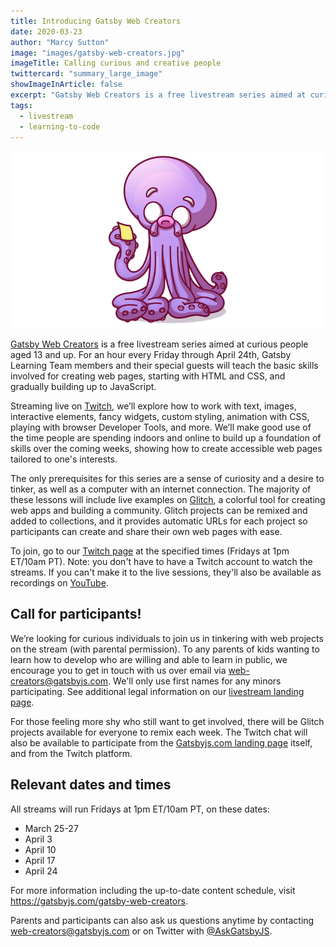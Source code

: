 ```yaml
---
title: Introducing Gatsby Web Creators
date: 2020-03-23
author: "Marcy Sutton"
image: "images/gatsby-web-creators.jpg"
imageTitle: Calling curious and creative people
twittercard: "summary_large_image"
showImageInArticle: false
excerpt: "Gatsby Web Creators is a free livestream series aimed at curious people aged 13 and up. Every Friday through April 24, Gatsby Learning Team members and their special guests will teach the basic skills involved for creating web pages, starting with HTML and CSS, and gradually building up to JavaScript."
tags:
  - livestream
  - learning-to-code
---
```


<img src="./images/octopus.png" alt="octopus" />

[Gatsby Web Creators](https://gatsbyjs.com/gatsby-web-creators) is a free livestream series aimed at curious people aged 13 and up. For an hour every Friday through April 24th, Gatsby Learning Team members and their special guests will teach the basic skills involved for creating web pages, starting with HTML and CSS, and gradually building up to JavaScript.

Streaming live on [Twitch](https://twitch.tv/gatsbyjs), we’ll explore how to work with text, images, interactive elements, fancy widgets, custom styling, animation with CSS, playing with browser Developer Tools, and more. We’ll make good use of the time people are spending indoors and online to build up a foundation of skills over the coming weeks, showing how to create accessible web pages tailored to one's interests.

The only prerequisites for this series are a sense of curiosity and a desire to tinker, as well as a computer with an internet connection. The majority of these lessons will include live examples on [Glitch](https://glitch.com), a colorful tool for creating web apps and building a community. Glitch projects can be remixed and added to collections, and it provides automatic URLs for each project so participants can create and share their own web pages with ease.

To join, go to our [Twitch page](https://twitch.tv/gatsbyjs) at the specified times (Fridays at 1pm ET/10am PT). Note: you don't have to have a Twitch account to watch the streams. If you can't make it to the live sessions, they'll also be available as recordings on [YouTube](https://www.youtube.com/channel/UCjnp770qk7ujOq8Q9wiC82w).

## Call for participants!

We’re looking for curious individuals to join us in tinkering with web projects on the stream (with parental permission). To any parents of kids wanting to learn how to develop who are willing and able to learn in public, we encourage you to get in touch with us over email via [web-creators@gatsbyjs.com](mailto:web-creators@gatsbyjs.com). We'll only use first names for any minors participating. See additional legal information on our [livestream landing page](https://gatsbyjs.com/gatsby-web-creators).

For those feeling more shy who still want to get involved, there will be Glitch projects available for everyone to remix each week. The Twitch chat will also be available to participate from the [Gatsbyjs.com landing page](https://gatsbyjs.com/gatsby-web-creators) itself, and from the Twitch platform.

## Relevant dates and times

All streams will run Fridays at 1pm ET/10am PT, on these dates:

- March 25-27
- April 3
- April 10
- April 17
- April 24

For more information including the up-to-date content schedule, visit https://gatsbyjs.com/gatsby-web-creators.

Parents and participants can also ask us questions anytime by contacting [web-creators@gatsbyjs.com](mailto:web-creators@gatsbyjs.com) or on Twitter with [@AskGatsbyJS](https://twitter.com/askgatsbyjs).
